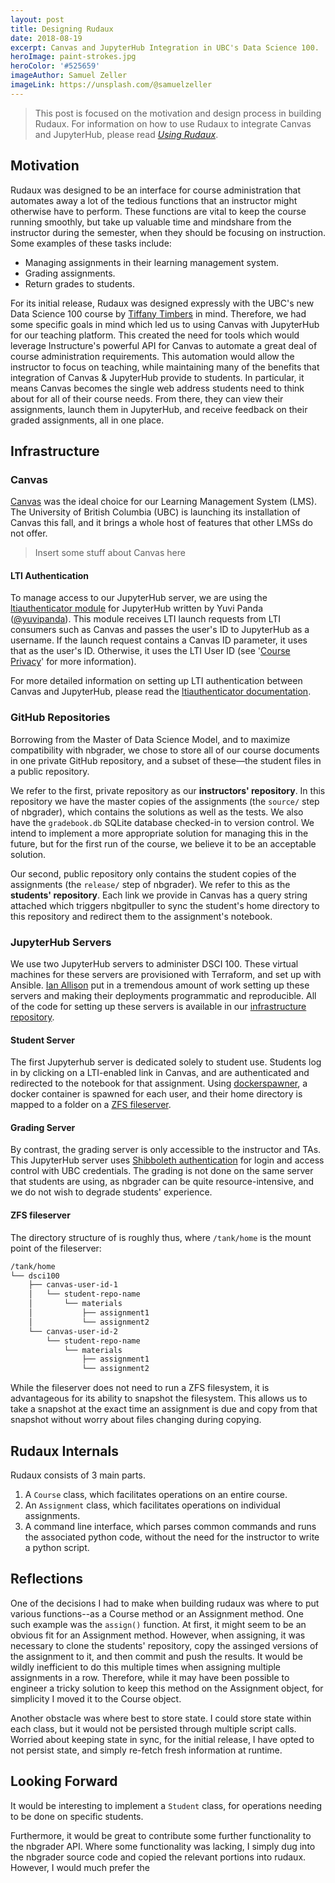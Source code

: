```yaml
---
layout: post
title: Designing Rudaux
date: 2018-08-19
excerpt: Canvas and JupyterHub Integration in UBC's Data Science 100.
heroImage: paint-strokes.jpg
heroColor: '#525659'
imageAuthor: Samuel Zeller
imageLink: https://unsplash.com/@samuelzeller
---
```


<!-- <div class="level">
  <div class="level-item has-text-centered">
    <a href='https://samhinshaw.github.io/rudaux-docs/' class='has-text-grey-darker'>
      <span class="icon is-medium">
        <i class="fas fa-book fa-lg"></i>
      </span>
      <span class="heading">Documentation</span>
    </a>
  </div>
  <div class="level-item has-text-centered">
    <a href='http://github.com/samhinshaw/rudaux' class='has-text-grey-darker'>
      <span class="icon is-medium">
        <i class="fab fa-github fa-lg"></i>
      </span>
      <span class="heading">Source Code</span>
    </a>
  </div>
</div> -->

> This post is focused on the motivation and design process in building Rudaux. For information on how to use Rudaux to integrate Canvas and JupyterHub, please read _[Using Rudaux](../using-rudaux)_.

<h2 id='motivation'>Motivation</h2>

Rudaux was designed to be an interface for course administration that automates away a lot of the tedious functions that an instructor might otherwise have to perform. These functions are vital to keep the course running smoothly, but take up valuable time and mindshare from the instructor during the semester, when they should be focusing on instruction. Some examples of these tasks include:

- Managing assignments in their learning management system.
- Grading assignments.
- Return grades to students.

For its initial release, Rudaux was designed expressly with the UBC's new Data Science 100 course by [Tiffany Timbers](https://twitter.com/TiffanyTimbers) in mind. Therefore, we had some specific goals in mind which led us to using Canvas with JupyterHub for our teaching platform. This created the need for tools which would leverage Instructure's powerful API for Canvas to automate a great deal of course administration requirements. This automation would allow the instructor to focus on teaching, while maintaining many of the benefits that integration of Canvas & JupyterHub provide to students. In particular, it means Canvas becomes the single web address students need to think about for all of their course needs. From there, they can view their assignments, launch them in JupyterHub, and receive feedback on their graded assignments, all in one place.

## Infrastructure

<h3 id='canvas'>Canvas</h3>

[Canvas](https://www.canvaslms.com/) was the ideal choice for our Learning Management System (LMS). The University of British Columbia (UBC) is launching its installation of Canvas this fall, and it brings a whole host of features that other LMSs do not offer.

> Insert some stuff about Canvas here

<h4 id='lti-authentication'>LTI Authentication</h4>
<!-- 
<blockquote>
  <p>
    The
    <a href="https://en.wikipedia.org/wiki/Learning_Tools_Interoperability">LTI Authentication protocol</a>
    has some confusing terminology, so I have defined some terms here in a relevant context:
  </p>
  <dl>
    <dt>LTI Consumer:</dt>
    <dd>The service sending the launch request. Usually this will be your LMS. In our case, this refers to Canvas.</dd>
    <dt>LTI Tool Provider:</dt>
    <dd>The service receiving the launch request, and 'providing the service'. In our case this is JupyterHub.</dt>
    <dt>LTI Consumer Key:</dt>
    <dd>A long randomly generated hex string that serves as the first half of our authentication token. This is similar to a username or a public key.</dd>
    <dt>LTI Consumer Secret:</dt>
    <dd>A long randomly generated hex string that serves as the second half of our authentication token. This is similar to a password or a private key.</dd>
    <dt>LTI User ID</dt>
    <dd>An anonymous user ID generated by the LTI consumer.</dd>
  </dl>
</blockquote> -->

To manage access to our JupyterHub server, we are using the [ltiauthenticator module](https://github.com/jupyterhub/ltiauthenticator) for JupyterHub written by Yuvi Panda ([@yuvipanda](https://twitter.com/yuvipanda)). This module receives LTI launch requests from LTI consumers such as Canvas and passes the user's ID to JupyterHub as a username. If the launch request contains a Canvas ID parameter, it uses that as the user's ID. Otherwise, it uses the LTI User ID (see '[Course Privacy](#course-privacy)' for more information).

For more detailed information on setting up LTI authentication between Canvas and JupyterHub, please read the [ltiauthenticator documentation](https://github.com/jupyterhub/ltiauthenticator#canvas).

<h3 id='github-repositories'>GitHub Repositories</h3>

Borrowing from the Master of Data Science Model, and to maximize compatibility with nbgrader, we chose to store all of our course documents in one private GitHub repository, and a subset of these&mdash;the student files in a public repository.

We refer to the first, private repository as our **instructors' repository**. In this repository we have the master copies of the assignments (the `source/` step of nbgrader), which contains the solutions as well as the tests. We also have the `gradebook.db` SQLite database checked-in to version control. We intend to implement a more appropriate solution for managing this in the future, but for the first run of the course, we believe it to be an acceptable solution.

Our second, public repository only contains the student copies of the assignments (the `release/` step of nbgrader). We refer to this as the **students' repository**. Each link we provide in Canvas has a query string attached which triggers nbgitpuller to sync the student's home directory to this repository and redirect them to the assignment's notebook.

<h3 id='jupyterhub-servers'>JupyterHub Servers</h3>

We use two JupyterHub servers to administer DSCI 100. These virtual machines for these servers are provisioned with Terraform, and set up with Ansible. [Ian Allison](https://github.com/ianabc) put in a tremendous amount of work setting up these servers and making their deployments programmatic and reproducible. All of the code for setting up these servers is available in our [infrastructure repository](https://github.ubc.ca/UBC-DSCI/dsc100-infra).

<h4 id='student-server'>Student Server</h4>

The first Jupyterhub server is dedicated solely to student use. Students log in by clicking on a LTI-enabled link in Canvas, and are authenticated and redirected to the notebook for that assignment. Using [dockerspawner](https://github.com/jupyterhub/dockerspawner), a docker container is spawned for each user, and their home directory is mapped to a folder on a [ZFS fileserver](#fileserver).

<h4 id='grading-server'>Grading Server</h4>

By contrast, the grading server is only accessible to the instructor and TAs. This JupyterHub server uses [Shibboleth authentication](<https://en.wikipedia.org/wiki/Shibboleth_(Shibboleth_Consortium)>) for login and access control with UBC credentials. The grading is not done on the same server that students are using, as nbgrader can be quite resource-intensive, and we do not wish to degrade students' experience.

<h4 id='fileserver'>ZFS fileserver</h4>

The directory structure of is roughly thus, where `/tank/home` is the mount point of the fileserver:

```sh
/tank/home
└── dsci100
    ├── canvas-user-id-1
    │   └── student-repo-name
    │       └── materials
    │           ├── assignment1
    │           └── assignment2
    └── canvas-user-id-2
        └── student-repo-name
            └── materials
                ├── assignment1
                └── assignment2
```

While the fileserver does not need to run a ZFS filesystem, it is advantageous for its ability to snapshot the filesystem. This allows us to take a snapshot at the exact time an assignment is due and copy from that snapshot without worry about files changing during copying.

## Rudaux Internals

Rudaux consists of 3 main parts.

1. A `Course` class, which facilitates operations on an entire course.
2. An `Assignment` class, which facilitates operations on individual assignments.
3. A command line interface, which parses common commands and runs the associated python code, without the need for the instructor to write a python script.

<h2 id='reflections'>Reflections</h2>

One of the decisions I had to make when building rudaux was where to put various functions--as a Course method or an Assignment method. One such example was the `assign()` function. At first, it might seem to be an obvious fit for an Assignment method. However, when assigning, it was necessary to clone the students' repository, copy the assinged versions of the assignment to it, and then commit and push the results. It would be wildly inefficient to do this multiple times when assigning multiple assignments in a row. Therefore, while it may have been possible to engineer a tricky solution to keep this method on the Assignment object, for simplicity I moved it to the Course object.

Another obstacle was where best to store state. I could store state within each class, but it would not be persisted through multiple script calls. Worried about keeping state in sync, for the initial release, I have opted to not persist state, and simply re-fetch fresh information at runtime.

<h2 id='looking-forward'>Looking Forward</h2>

It would be interesting to implement a `Student` class, for operations needing to be done on specific students.

Furthermore, it would be great to contribute some further functionality to the nbgrader API. Where some functionality was lacking, I simply dug into the nbgrader source code and copied the relevant portions into rudaux. However, I would much prefer the

